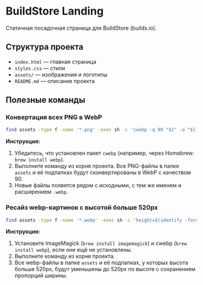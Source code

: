 # BuildStore Landing

Статичная посадочная страница для BuildStore (builds.io).

## Структура проекта

- `index.html` — главная страница
- `styles.css` — стили
- `assets/` — изображения и логотипы
- `README.md` — описание проекта

## Полезные команды

### Конвертация всех PNG в WebP

```sh
find assets -type f -name '*.png' -exec sh -c 'cwebp -q 90 "$1" -o "${1%.png}.webp"' _ {} \;
```

**Инструкция:**
1. Убедитесь, что установлен пакет `cwebp` (например, через Homebrew: `brew install webp`).
2. Выполните команду из корня проекта. Все PNG-файлы в папке `assets` и её подпапках будут сконвертированы в WebP с качеством 90.
3. Новые файлы появятся рядом с исходными, с тем же именем и расширением `.webp`.

### Ресайз webp-картинок с высотой больше 520px

```sh
find assets -type f -name '*.webp' -exec sh -c 'height=$(identify -format "%h" "$1"); if [ "$height" -gt 520 ]; then cwebp -resize 0 520 "$1" -o "$1"; fi' _ {} \;
```

**Инструкция:**
1. Установите ImageMagick (`brew install imagemagick`) и cwebp (`brew install webp`), если они ещё не установлены.
2. Выполните команду из корня проекта.
3. Все webp-файлы в папке `assets` и её подпапках, у которых высота больше 520px, будут уменьшены до 520px по высоте с сохранением пропорций ширины.